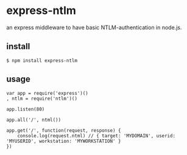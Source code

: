 # express-ntlm

an express middleware to have basic NTLM-authentication in node.js.

## install

    $ npm install express-ntlm

## usage

    var app = require('express')()
    , ntlm = require('ntlm')()
    
    app.listen(80)
    
    app.all('/', ntml())
    
    app.get('/', function(request, response) {
        console.log(request.ntml) // { target: 'MYDOMAIN', userid: 'MYUSERID', workstation: 'MYWORKSTATION' }
    })
